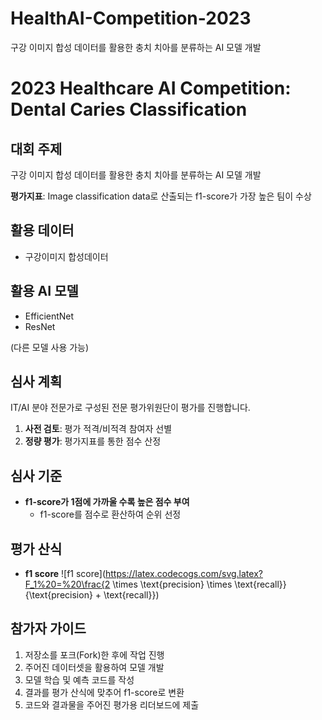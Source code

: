 # HealthAI-Competition-2023
구강 이미지 합성 데이터를 활용한 충치 치아를 분류하는 AI 모델 개발

# 2023 Healthcare AI Competition: Dental Caries Classification

## 대회 주제

구강 이미지 합성 데이터를 활용한 충치 치아를 분류하는 AI 모델 개발

**평가지표**: Image classification data로 산출되는 f1-score가 가장 높은 팀이 수상

## 활용 데이터

- 구강이미지 합성데이터

## 활용 AI 모델

- EfficientNet
- ResNet

(다른 모델 사용 가능)

## 심사 계획

IT/AI 분야 전문가로 구성된 전문 평가위원단이 평가를 진행합니다.

1. **사전 검토**: 평가 적격/비적격 참여자 선별
2. **정량 평가**: 평가지표를 통한 점수 산정

## 심사 기준

- **f1-score가 1점에 가까울 수록 높은 점수 부여**
  - f1-score를 점수로 환산하여 순위 선정

## 평가 산식

- **f1 score**
  ![f1 score](https://latex.codecogs.com/svg.latex?F_1%20=%20\frac{2 \times \text{precision} \times \text{recall}}{\text{precision} + \text{recall}})

## 참가자 가이드

1. 저장소를 포크(Fork)한 후에 작업 진행
2. 주어진 데이터셋을 활용하여 모델 개발
3. 모델 학습 및 예측 코드를 작성
4. 결과를 평가 산식에 맞추어 f1-score로 변환
5. 코드와 결과물을 주어진 평가용 리더보드에 제출


